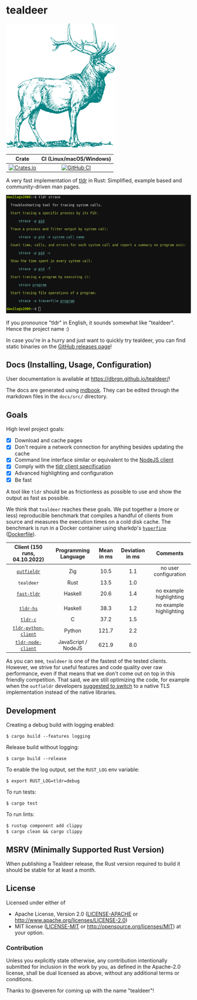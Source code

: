 # tealdeer

![teal deer](docs/src/deer.png)

|Crate|CI (Linux/macOS/Windows)|
|:---:|:---:|
|[![Crates.io][crates-io-badge]][crates-io]|[![GitHub CI][github-actions-badge]][github-actions]|

A very fast implementation of [tldr](https://github.com/tldr-pages/tldr) in
Rust: Simplified, example based and community-driven man pages.

<img src="docs/src/screenshot-default.png" alt="Screenshot of tldr command" width="600">

If you pronounce "tldr" in English, it sounds somewhat like "tealdeer". Hence the project name :)

In case you're in a hurry and just want to quickly try tealdeer, you can find static
binaries on the [GitHub releases page](https://github.com/dbrgn/tealdeer/releases/)!


## Docs (Installing, Usage, Configuration)

User documentation is available at <https://dbrgn.github.io/tealdeer/>!

The docs are generated using [mdbook](https://rust-lang.github.io/mdBook/index.html).
They can be edited through the markdown files in the `docs/src/` directory.


## Goals

High level project goals:

- [x] Download and cache pages
- [x] Don't require a network connection for anything besides updating the cache
- [x] Command line interface similar or equivalent to the [NodeJS client][node-gh]
- [x] Comply with the [tldr client specification][client-spec]
- [x] Advanced highlighting and configuration
- [x] Be fast

A tool like `tldr` should be as frictionless as possible to use and show the
output as fast as possible.

We think that `tealdeer` reaches these goals. We put together a (more or less)
reproducible benchmark that compiles a handful of clients from source and
measures the execution times on a cold disk cache. The benchmark is run in a
Docker container using sharkdp's [`hyperfine`][hyperfine-gh]
([Dockerfile][benchmark-dockerfile]).

| Client (150 runs, 04.10.2022)     | Programming Language | Mean in ms | Deviation in ms | Comments                |
| :---:                             | :---:                | :---:      | :---:           | :---:                   |
| [`outfieldr`][outfieldr-gh]       | Zig                  | 10.5       | 1.1             | no user configuration   |
| `tealdeer`                        | Rust                 | 13.5       | 1.0             |                         |
| [`fast-tldr`][fast-tldr-gh]       | Haskell              | 20.6       | 1.4             | no example highlighting |
| [`tldr-hs`][hs-gh]                | Haskell              | 38.3       | 1.2             | no example highlighting |
| [`tldr-c`][c-gh]                  | C                    | 37.2       | 1.5             |                         |
| [`tldr-python-client`][python-gh] | Python               | 121.7      | 2.2             |                         |
| [`tldr-node-client`][node-gh]     | JavaScript / NodeJS  | 621.9      | 8.0             |                         |

As you can see, `tealdeer` is one of the fastest of the tested clients.
However, we strive for useful features and code quality over raw performance,
even if that means that we don't come out on top in this friendly competition.
That said, we are still optimizing the code, for example when the `outfieldr`
developers [suggested to switch][outfieldr-comment-tls] to a native TLS
implementation instead of the native libraries.

## Development

Creating a debug build with logging enabled:

    $ cargo build --features logging

Release build without logging:

    $ cargo build --release

To enable the log output, set the `RUST_LOG` env variable:

    $ export RUST_LOG=tldr=debug

To run tests:

    $ cargo test

To run lints:

    $ rustup component add clippy
    $ cargo clean && cargo clippy


## MSRV (Minimally Supported Rust Version)

When publishing a Tealdeer release, the Rust version required to build it
should be stable for at least a month.


## License

Licensed under either of

 * Apache License, Version 2.0 ([LICENSE-APACHE](LICENSE-APACHE) or
   http://www.apache.org/licenses/LICENSE-2.0)
 * MIT license ([LICENSE-MIT](LICENSE-MIT) or
   http://opensource.org/licenses/MIT) at your option.


### Contribution

Unless you explicitly state otherwise, any contribution intentionally submitted
for inclusion in the work by you, as defined in the Apache-2.0 license, shall
be dual licensed as above, without any additional terms or conditions.

Thanks to @severen for coming up with the name "tealdeer"!


[node-gh]: https://github.com/tldr-pages/tldr-node-client
[c-gh]: https://github.com/tldr-pages/tldr-c-client
[hs-gh]: https://github.com/psibi/tldr-hs
[fast-tldr-gh]: https://github.com/gutjuri/fast-tldr
[bash-gh]: https://4e4.win/tldr
[outfieldr-gh]: https://gitlab.com/ve-nt/outfieldr
[python-gh]: https://github.com/tldr-pages/tldr-python-client

[benchmark-dockerfile]: https://github.com/dbrgn/tealdeer/blob/main/benchmarks/Dockerfile
[client-spec]: https://github.com/tldr-pages/tldr/blob/main/CLIENT-SPECIFICATION.md
[hyperfine-gh]: https://github.com/sharkdp/hyperfine
[outfieldr-comment-tls]: https://github.com/dbrgn/tealdeer/issues/129#issuecomment-833596765

<!-- Badges -->
[github-actions]: https://github.com/dbrgn/tealdeer/actions?query=branch%3Amain
[github-actions-badge]: https://github.com/dbrgn/tealdeer/workflows/CI/badge.svg
[crates-io]: https://crates.io/crates/tealdeer
[crates-io-badge]: https://img.shields.io/crates/v/tealdeer.svg
